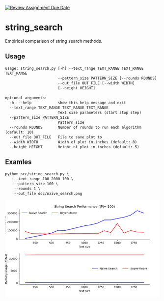 [![Review Assignment Due Date](https://classroom.github.com/assets/deadline-readme-button-22041afd0340ce965d47ae6ef1cefeee28c7c493a6346c4f15d667ab976d596c.svg)](https://classroom.github.com/a/08twE9R9)
# string_search
Empirical comparison of string search methods.

## Usage
```
usage: string_search.py [-h] --text_range TEXT_RANGE TEXT_RANGE TEXT_RANGE
                        --pattern_size PATTERN_SIZE [--rounds ROUNDS]
                        --out_file OUT_FILE [--width WIDTH]
                        [--height HEIGHT]

optional arguments:
  -h, --help            show this help message and exit
  --text_range TEXT_RANGE TEXT_RANGE TEXT_RANGE
                        Text size parameters (start stop step)
  --pattern_size PATTERN_SIZE
                        Pattern size
  --rounds ROUNDS       Number of rounds to run each algorithm (default: 10)
  --out_file OUT_FILE   File to save plot to
  --width WIDTH         Width of plot in inches (default: 8)
  --height HEIGHT       Height of plot in inches (default: 5)
```

## Examles
```
python src/string_search.py \
    --text_range 100 2000 100 \
    --pattern_size 100 \
    --rounds 1 \
    --out_file doc/naive_search.png
```
<center><img src="/doc/boyer_moore_search.png" width="600"/></center>

